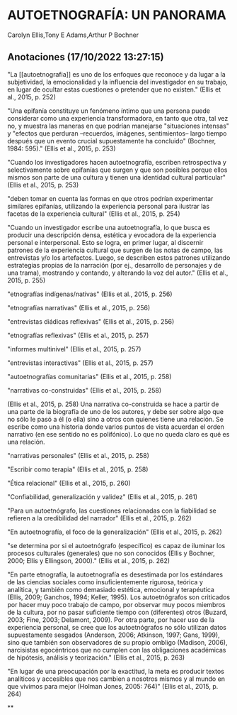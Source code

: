 # AUTOETNOGRAFÍA: UN PANORAMA
Carolyn Ellis,Tony E Adams,Arthur P Bochner


## Anotaciones **(17/10/2022 13:27:15)**

"La [[autoetnografia]] es uno de los enfoques que reconoce y da lugar a la subjetividad, la emocionalidad y la influencia del investigador en su trabajo, en lugar de ocultar estas cuestiones o pretender que no existen." (Ellis et al., 2015, p. 252)

"Una epifanía constituye un fenómeno íntimo que una persona puede considerar como una experiencia transformadora, en tanto que otra, tal vez no, y muestra las maneras en que podrían manejarse "situaciones intensas" y "efectos que perduran –recuerdos, imágenes, sentimientos– largo tiempo después que un evento crucial supuestamente ha concluido" (Bochner, 1984: 595)." (Ellis et al., 2015, p. 253)

"Cuando los investigadores hacen autoetnografía, escriben retrospectiva y selectivamente sobre epifanías que surgen y que son posibles porque ellos mismos son parte de una cultura y tienen una identidad cultural particular" (Ellis et al., 2015, p. 253)

"deben tomar en cuenta las formas en que otros podrían experimentar similares epifanías, utilizando la experiencia personal para ilustrar las facetas de la experiencia cultural" (Ellis et al., 2015, p. 254)

"Cuando un investigador escribe una autoetnografía, lo que busca es producir una descripción densa, estética y evocadora de la experiencia personal e interpersonal. Esto se logra, en primer lugar, al discernir patrones de la experiencia cultural que surgen de las notas de campo, las entrevistas y/o los artefactos. Luego, se describen estos patrones utilizando estrategias propias de la narración (por ej., desarrollo de personajes y de una trama), mostrando y contando, y alterando la voz del autor." (Ellis et al., 2015, p. 255)

"etnografías indígenas/nativas" (Ellis et al., 2015, p. 256)

"etnografías narrativas" (Ellis et al., 2015, p. 256)

"entrevistas diádicas reflexivas" (Ellis et al., 2015, p. 256)

"etnografías reflexivas" (Ellis et al., 2015, p. 257)

"informes multinivel" (Ellis et al., 2015, p. 257)

"entrevistas interactivas" (Ellis et al., 2015, p. 257)

"autoetnografías comunitarias" (Ellis et al., 2015, p. 258)

"narrativas co-construidas" (Ellis et al., 2015, p. 258)

(Ellis et al., 2015, p. 258) Una narrativa co-construida se hace a partir de una parte de la biografía de uno de los autores, y debe ser sobre algo que no sólo le pasó a él (o ella) sino a otros con quienes tiene una relación. Se escribe como una historia donde varios puntos de vista acuerdan el orden narrativo (en ese sentido no es polifónico). Lo que no queda claro es qué es una relación.

"narrativas personales" (Ellis et al., 2015, p. 258)

"Escribir como terapia" (Ellis et al., 2015, p. 258)

"Ética relacional" (Ellis et al., 2015, p. 260)

"Confiabilidad, generalización y validez" (Ellis et al., 2015, p. 261)

"Para un autoetnógrafo, las cuestiones relacionadas con la fiabilidad se refieren a la credibilidad del narrador" (Ellis et al., 2015, p. 262)

"En autoetnografía, el foco de la generalización" (Ellis et al., 2015, p. 262)

"se determina por si el autoetnógrafo (específico) es capaz de iluminar los procesos culturales (generales) que no son conocidos (Ellis y Bochner, 2000; Ellis y Ellingson, 2000)." (Ellis et al., 2015, p. 262)

"En parte etnografía, la autoetnografía es desestimada por los estándares de las ciencias sociales como insuficientemente rigurosa, teórica y analítica, y también como demasiado estética, emocional y terapéutica (Ellis, 2009; Ganchos, 1994; Keller, 1995). Los autoetnógrafos son criticados por hacer muy poco trabajo de campo, por observar muy pocos miembros de la cultura, por no pasar suficiente tiempo con (diferentes) otros (Buzard, 2003; Fine, 2003; Delamont, 2009). Por otra parte, por hacer uso de la experiencia personal, se cree que los autoetnógrafos no sólo utilizan datos supuestamente sesgados (Anderson, 2006; Atkinson, 1997; Gans, 1999), sino que también son observadores de su propio ombligo (Madison, 2006), narcisistas egocéntricos que no cumplen con las obligaciones académicas de hipótesis, análisis y teorización." (Ellis et al., 2015, p. 263)

"En lugar de una preocupación por la exactitud, la meta es producir textos analíticos y accesibles que nos cambien a nosotros mismos y al mundo en que vivimos para mejor (Holman Jones, 2005: 764)" (Ellis et al., 2015, p. 264)

**


